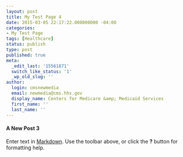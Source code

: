 ```yaml
---
layout: post
title: My Test Page 4
date: 2015-03-05 22:17:22.000000000 -04:00
categories:
- My Test Page
tags: [Healthcare]
status: publish
type: post
published: true
meta:
  _edit_last: '15561871'
  switch_like_status: '1'
  _wp_old_slug: ''
author:
  login: cmsnewmedia
  email: newmedia@cms.hhs.gov
  display_name: Centers for Medicare &amp; Medicaid Services
  first_name: ''
  last_name: ''
---
```



#### A New Post 3

Enter text in [Markdown](http://daringfireball.net/projects/markdown/). Use the toolbar above, or click the **?** button for formatting help.
